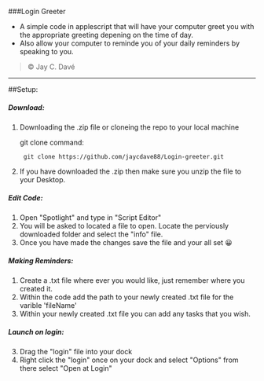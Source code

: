 ###Login Greeter
* A simple code in applescript that will have your computer greet you with the appropriate greeting depening on the time of day.
* Also allow your computer to reminde you of your daily reminders by speaking to you.

> © Jay  C. Davé

----


##Setup:
##### Download:
1. Downloading the .zip file or cloneing the repo to your local machine

    git clone command:

        git clone https://github.com/jaycdave88/Login-greeter.git
    
2. If you have downloaded the .zip then make sure you unzip the file to your Desktop.

##### Edit Code:
1. Open "Spotlight" and type in "Script Editor"
2. You will be asked to located a file to open. Locate the perviously downloaded folder and select the "info" file.
3. Once you have made the changes save the file and your all set 😀

##### Making Reminders:
1. Create a .txt file where ever you would like, just remember where you created it.
2. Within the code add the path to your newly created .txt file for the varible 'fileName'
3. Within your newly created .txt file you can add any tasks that you wish.

##### Launch on login:
3. Drag the "login" file into your dock
4. Right click the "login" once on your dock and select "Options" from there select "Open at Login"